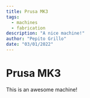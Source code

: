 ```yaml
---
title: Prusa MK3
tags:
  - machines
  - fabrication
description: "A nice machine!"
author: "Pepito Grillo"
date: "03/01/2022"
---
```


# Prusa MK3

This is an awesome machine!